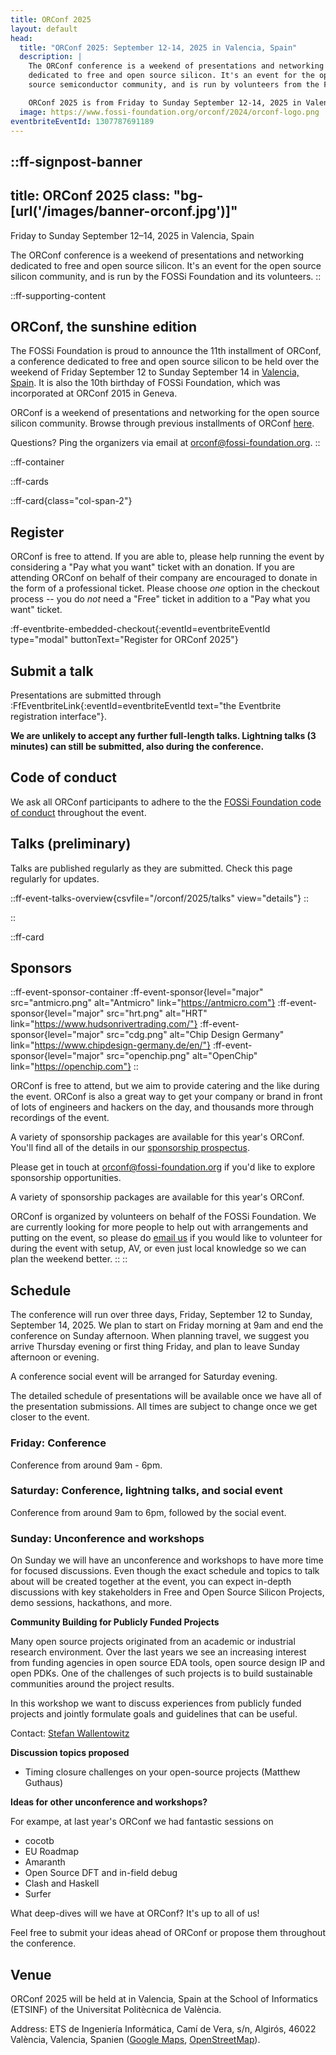 ```yaml
---
title: ORConf 2025
layout: default
head:
  title: "ORConf 2025: September 12-14, 2025 in Valencia, Spain"
  description: |
    The ORConf conference is a weekend of presentations and networking
    dedicated to free and open source silicon. It's an event for the open
    source semiconductor community, and is run by volunteers from the FOSSi Foundation.

    ORConf 2025 is from Friday to Sunday September 12-14, 2025 in Valencia, Spain.
  image: https://www.fossi-foundation.org/orconf/2024/orconf-logo.png
eventbriteEventId: 1307787691189
---
```


::ff-signpost-banner
---
title: ORConf 2025
class: "bg-[url('/images/banner-orconf.jpg')]"
---

Friday to Sunday September 12&ndash;14, 2025 in Valencia, Spain

The ORConf conference is a weekend of presentations and networking dedicated to free and open source silicon. It's an event for the open source silicon community, and is run by the FOSSi Foundation and its volunteers.
::


::ff-supporting-content
## ORConf, the sunshine edition

The FOSSi Foundation is proud to announce the 11th installment of ORConf, a conference dedicated to free and open source silicon to be held over the weekend of Friday September 12 to Sunday September 14 in [Valencia, Spain](#venue). It is also the 10th birthday of FOSSi Foundation, which was incorporated at ORConf 2015 in Geneva.

ORConf is a weekend of presentations and networking for the open source silicon community. Browse through previous installments of ORConf [here](https://fossi-foundation.org/events/archive).

Questions? Ping the organizers via email at [orconf@fossi-foundation.org](mailto:orconf@fossi-foundation.org?subject=Question).
::




::ff-container

::ff-cards

  ::ff-card{class="col-span-2"}

  ## Register

  ORConf is free to attend.
  If you are able to, please help running the event by considering a "Pay what you want" ticket with an donation.
  If you are attending ORConf on behalf of their company are encouraged to donate in the form of a professional ticket.
  Please choose *one* option in the checkout process -- you do *not* need a "Free" ticket in addition to a "Pay what you want" ticket.

  :ff-eventbrite-embedded-checkout{:eventId=eventbriteEventId type="modal" buttonText="Register for ORConf 2025"}

  ## Submit a talk

  Presentations are submitted through :FfEventbriteLink{:eventId=eventbriteEventId text="the Eventbrite registration interface"}.

  **We are unlikely to accept any further full-length talks. Lightning talks (3 minutes) can still be submitted, also during the conference.**

  ## Code of conduct

  We ask all ORConf participants to adhere to the the [FOSSi Foundation code of conduct](/code-of-conduct) throughout the event.

## Talks (preliminary)

Talks are published regularly as they are submitted.
Check this page regularly for updates.

::ff-event-talks-overview{csvfile="/orconf/2025/talks" view="details"}
::

  ::

  ::ff-card

  ## Sponsors

  ::ff-event-sponsor-container
    :ff-event-sponsor{level="major" src="antmicro.png" alt="Antmicro" link="https://antmicro.com"}
    :ff-event-sponsor{level="major" src="hrt.png" alt="HRT" link="https://www.hudsonrivertrading.com/"}
    :ff-event-sponsor{level="major" src="cdg.png" alt="Chip Design Germany" link="https://www.chipdesign-germany.de/en/"}
    :ff-event-sponsor{level="major" src="openchip.png" alt="OpenChip" link="https://openchip.com"}
  ::


  ORConf is free to attend, but we aim to provide catering and the like during the event. ORConf is also a great way to get your company or brand in front of lots of engineers and hackers on the day, and thousands more through recordings of the event.

  A variety of sponsorship packages are available for this year's ORConf.
  You'll find all of the details in our [sponsorship prospectus](ORConf-2025-Sponsorship-Prospectus.pdf).

  Please get in touch at [orconf@fossi-foundation.org](mailto:orconf@fossi-foundation.org?subject=Sponsorship) if you'd like to explore sponsorship opportunities.

  A variety of sponsorship packages are available for this year's ORConf.

  ORConf is organized by volunteers on behalf of the FOSSi Foundation. We are currently looking for more people to help out with arrangements and putting on the event, so please do [email us](mailto:orconf@fossi-foundation.org?subject=Volunteering) if you would like to volunteer for during the event with setup, AV, or even just local knowledge so we can plan the weekend better.
  ::
::

## Schedule

The conference will run over three days, Friday, September 12 to Sunday, September 14, 2025.
We plan to start on Friday morning at 9am and end the conference on Sunday afternoon.
When planning travel, we suggest you arrive Thursday evening or first thing Friday, and plan to leave Sunday afternoon or evening.

A conference social event will be arranged for Saturday evening.

The detailed schedule of presentations will be available once we have all of the presentation submissions.
All times are subject to change once we get closer to the event.

### Friday: Conference

Conference from around 9am - 6pm.

### Saturday: Conference, lightning talks, and social event

Conference from around 9am to 6pm, followed by the social event.

### Sunday: Unconference and workshops

On Sunday we will have an unconference and workshops to have more time for focused discussions.
Even though the exact schedule and topics to talk about will be created together at the event, you can expect in-depth discussions with key stakeholders in Free and Open Source Silicon Projects, demo sessions, hackathons, and more.

**Community Building for Publicly Funded Projects**

Many open source projects originated from an academic or industrial research environment. Over the last years we see an increasing interest from funding agencies in open source EDA tools, open source design IP and open PDKs. One of the challenges of such projects is to build sustainable communities around the project results.

In this workshop we want to discuss experiences from publicly funded projects and jointly formulate goals and guidelines that can be useful.

Contact: [Stefan Wallentowitz](mailto:stefan@fossi-foundation.org)

**Discussion topics proposed**

* Timing closure challenges on your open-source projects (Matthew Guthaus)

**Ideas for other unconference and workshops?**

For exampe, at last year's ORConf we had fantastic sessions on
* cocotb
* EU Roadmap
* Amaranth
* Open Source DFT and in-field debug
* Clash and Haskell
* Surfer

What deep-dives will we have at ORConf?
It's up to all of us!

Feel free to submit your ideas ahead of ORConf or propose them throughout the conference.

## Venue

ORConf 2025 will be held at in Valencia, Spain at the School of Informatics (ETSINF) of the Universitat Politècnica de València.

Address: ETS de Ingeniería Informática, Camí de Vera, s/n, Algirós, 46022 València, Valencia, Spanien ([Google Maps](https://www.google.com/maps/place/UPV+-+ETS+Enginyeria+Inform%C3%A0tica+(ETSINF)/@39.482437,-0.346845,16z/data=!3m1!5s0xd60489ccfe58927:0x9e05d6ff2519e37b!4m6!3m5!1s0xd604883326cd6c7:0xded925519ef13eaf!8m2!3d39.482437!4d-0.346845!16s%2Fg%2F11c1qy0y7k?entry=ttu&g_ep=EgoyMDI1MDcwOS4wIKXMDSoASAFQAw%3D%3D), [OpenStreetMap](https://www.openstreetmap.org/?mlat=39.482388&mlon=-0.346922#map=19/39.482388/-0.346922)).
